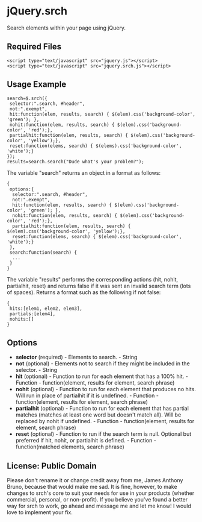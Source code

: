 jQuery.srch
===========

Search elements within your page using jQuery.

## Required Files

    <script type="text/javascript" src="jquery.js"></script>
    <script type="text/javascript" src="jquery.srch.js"></script>

## Usage Example

    search=$.srch({
     selector:".search, #header",
     not:".exempt",
     hit:function(elem, results, search) { $(elem).css('background-color', 'green'); },
     nohit:function(elem, results, search) { $(elem).css('background-color', 'red');},
     partialhit:function(elem, results, search) { $(elem).css('background-color', 'yellow');},
     reset:function(elems, search) { $(elems).css('background-color', 'white');}
    });
    results=search.search("Dude what's your problem?");

The variable "search" returns an object in a format as follows:

    {
     options:{
      selector:".search, #header",
      not:".exempt",
      hit:function(elem, results, search) { $(elem).css('background-color', 'green'); },
      nohit:function(elem, results, search) { $(elem).css('background-color', 'red');},
      partialhit:function(elem, results, search) { $(elem).css('background-color', 'yellow');},
      reset:function(elems, search) { $(elem).css('background-color', 'white');}
     },
     search:function(search) {
      ...
     }
    }
    
The variable "results" performs the corresponding actions (hit, nohit, partialhit, reset) and returns false if it was sent an invalid search term (lots of spaces). Returns a format such as the following if not false:

    { 
     hits:[elem1, elem2, elem3],
     partials:[elem4],
     nohits:[]
    }

## Options
* **selector** (required) - Elements to search. - String
* **not** (optional) - Elements not to search if they might be included in the selector. - String
* **hit** (optional) - Function to run for each element that has a 100% hit. - Function - function(element, results for element, search phrase)
* **nohit** (optional) - Function to run for each element that produces no hits. Will run in place of partialhit if it is undefined. - Function - function(element, results for element, search phrase)
* **partialhit** (optional) - Function to run for each element that has partial matches (matches at least one word but doesn't match all). Will be replaced by nohit if undefined. - Function - function(element, results for element, search phrase)
* **reset** (optional) - Function to run if the search term is null. Optional but preferred if hit, nohit, or partialhit is defined. - Function - function(matched elements, search phrase)

## License: Public Domain
Please don't rename it or change credit away from me, James Anthony Bruno, because that would make me sad. It is fine, however, to make changes to srch's core to suit your needs for use in your products (whether commercial, personal, or non-profit). If you believe you've found a better way for srch to work, go ahead and message me and let me know! I would love to implement your fix. 
